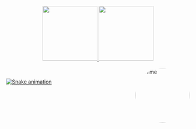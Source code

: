 <div align="center">
  <a href="https://github.com/batista29">
  <img height="150em" src="https://github-readme-stats.vercel.app/api?username=batista29&show_icons=true&theme=dark&include_all_commits=true&count_private=true"/>
  <img height="150em" src="https://github-readme-stats.vercel.app/api/top-langs/?username=batista29&layout=compact&langs_count=7&theme=dark"/>
</div>
  </br>
  <img align="right" alt="Anime" height="150" style="border-radius:75px;" src="https://forum.politz.com.br/proxy.php?image=https%3A%2F%2Fi.imgur.com%2FMI721uZ.gif&hash=1127c0fe1655fb27232b8f176c20dae7">

  
  ##
 
<div> 
 
  ![Snake animation](https://github.com/buzzfps/buzzfps/blob/output/github-contribution-grid-snake.svg)
 
</div>

